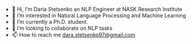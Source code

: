 - 👋 Hi, I’m Daria Stetsenko an NLP Engineer at NASK Research Institute
- 👀 I’m interested in Natural Language Processing and Machine Learning
- 🌱 I’m currently a Ph.D. student.
- 💞️ I’m looking to collaborate on NLP tasks
- 📫 How to reach me dara.stetsenko97@gmail.com

<!---
DaryaTereshchenko/DaryaTereshchenko is a ✨ special ✨ repository because its `README.md` (this file) appears on your GitHub profile.
You can click the Preview link to take a look at your changes.
--->

